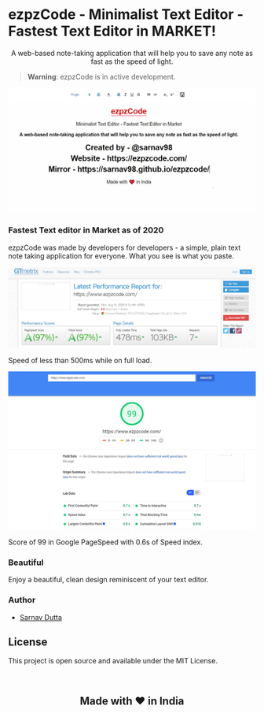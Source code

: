 <h1> ezpzCode - Minimalist Text Editor - Fastest Text Editor in MARKET! </h1>

<p align="center">A web-based note-taking application that will help you to save any note as fast as the speed of light. </p>

> **Warning**: ezpzCode is in active development.

![Screenshot](./images/screenshot.JPG)

### Fastest Text editor in Market as of 2020

ezpzCode was made by developers for developers - a simple, plain text note taking application for everyone. What you see is what you paste.

![Screenshot](./images/gtmetrix.JPG)

Speed of less than 500ms while on full load.

![Screenshot](./images/pagespeed.JPG)

Score of 99 in Google PageSpeed with 0.6s of Speed index.

### Beautiful

Enjoy a beautiful, clean design reminiscent of your text editor.

### Author

- [Sarnav Dutta](https://github.com/sarnav98)

## License

This project is open source and available under the MIT License.

<br>

<h2 style="text-align: center;">Made with ❤️ in India</h2>

